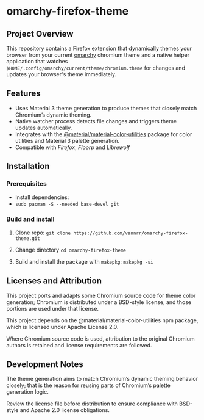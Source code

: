 # omarchy-firefox-theme

## Project Overview

This repository contains a Firefox extension that dynamically themes your browser from your current [omarchy](https://omarchy.org/) chromium theme and a native helper application that watches `$HOME/.config/omarchy/current/theme/chromium.theme` for changes and updates your browser's theme immediately.

## Features

- Uses Material 3 theme generation to produce themes that closely match Chromium’s dynamic theming.
- Native watcher process detects file changes and triggers theme updates automatically.
- Integrates with the [@material/material-color-utilities](https://www.npmjs.com/package/@material/material-color-utilities) package for color utilities and Material 3 palette generation.
- Compatible with *Firefox*, *Floorp* and *Librewolf*

## Installation

### Prerequisites
- Install dependencies:
- ```sudo pacman -S --needed base-devel git```

### Build and install
1. Clone repo:
```git clone https://github.com/vannrr/omarchy-firefox-theme.git```

2. Change directory
```cd omarchy-firefox-theme```

3. Build and install the package with `makepkg`:
```makepkg -si```

## Licenses and Attribution

This project ports and adapts some Chromium source code for theme color generation; Chromium is distributed under a BSD-style license, and those portions are used under that license.

This project depends on the @material/material-color-utilities npm package, which is licensed under Apache License 2.0.

Where Chromium source code is used, attribution to the original Chromium authors is retained and license requirements are followed.

## Development Notes

The theme generation aims to match Chromium’s dynamic theming behavior closely; that is the reason for reusing parts of Chromium’s palette generation logic.

Review the license file before distribution to ensure compliance with BSD-style and Apache 2.0 license obligations.
